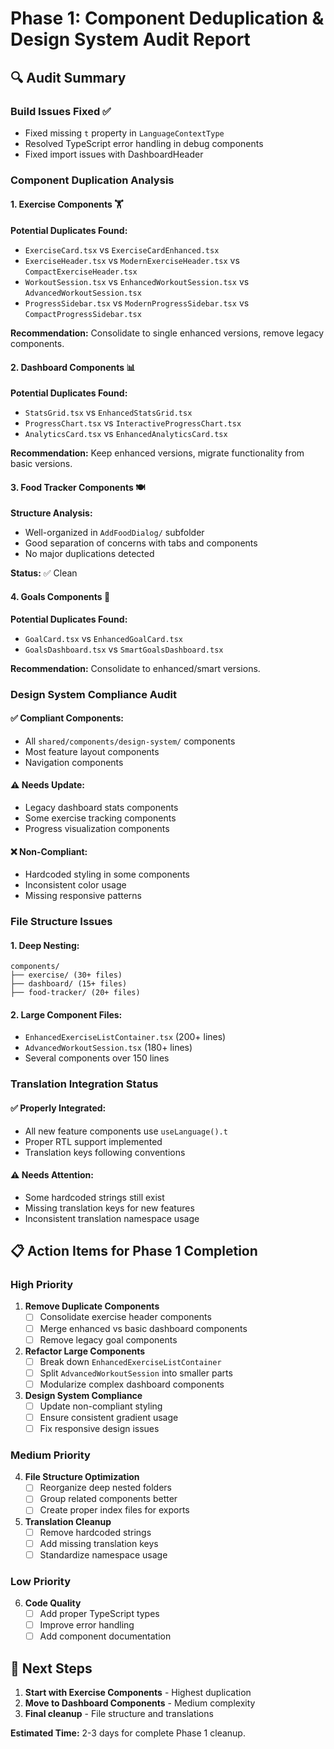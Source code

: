 
# Phase 1: Component Deduplication & Design System Audit Report

## 🔍 Audit Summary

### Build Issues Fixed ✅
- Fixed missing `t` property in `LanguageContextType`
- Resolved TypeScript error handling in debug components
- Fixed import issues with DashboardHeader

### Component Duplication Analysis

#### 1. **Exercise Components** 🏋️
**Potential Duplicates Found:**
- `ExerciseCard.tsx` vs `ExerciseCardEnhanced.tsx`
- `ExerciseHeader.tsx` vs `ModernExerciseHeader.tsx` vs `CompactExerciseHeader.tsx`
- `WorkoutSession.tsx` vs `EnhancedWorkoutSession.tsx` vs `AdvancedWorkoutSession.tsx`
- `ProgressSidebar.tsx` vs `ModernProgressSidebar.tsx` vs `CompactProgressSidebar.tsx`

**Recommendation:** Consolidate to single enhanced versions, remove legacy components.

#### 2. **Dashboard Components** 📊
**Potential Duplicates Found:**
- `StatsGrid.tsx` vs `EnhancedStatsGrid.tsx`
- `ProgressChart.tsx` vs `InteractiveProgressChart.tsx`
- `AnalyticsCard.tsx` vs `EnhancedAnalyticsCard.tsx`

**Recommendation:** Keep enhanced versions, migrate functionality from basic versions.

#### 3. **Food Tracker Components** 🍽️
**Structure Analysis:**
- Well-organized in `AddFoodDialog/` subfolder
- Good separation of concerns with tabs and components
- No major duplications detected

**Status:** ✅ Clean

#### 4. **Goals Components** 🎯
**Potential Duplicates Found:**
- `GoalCard.tsx` vs `EnhancedGoalCard.tsx`
- `GoalsDashboard.tsx` vs `SmartGoalsDashboard.tsx`

**Recommendation:** Consolidate to enhanced/smart versions.

### Design System Compliance Audit

#### ✅ **Compliant Components:**
- All `shared/components/design-system/` components
- Most feature layout components
- Navigation components

#### ⚠️ **Needs Update:**
- Legacy dashboard stats components
- Some exercise tracking components
- Progress visualization components

#### ❌ **Non-Compliant:**
- Hardcoded styling in some components
- Inconsistent color usage
- Missing responsive patterns

### File Structure Issues

#### 1. **Deep Nesting:**
```
components/
├── exercise/ (30+ files)
├── dashboard/ (15+ files)
├── food-tracker/ (20+ files)
```

#### 2. **Large Component Files:**
- `EnhancedExerciseListContainer.tsx` (200+ lines)
- `AdvancedWorkoutSession.tsx` (180+ lines)
- Several components over 150 lines

### Translation Integration Status

#### ✅ **Properly Integrated:**
- All new feature components use `useLanguage().t`
- Proper RTL support implemented
- Translation keys following conventions

#### ⚠️ **Needs Attention:**
- Some hardcoded strings still exist
- Missing translation keys for new features
- Inconsistent translation namespace usage

## 📋 Action Items for Phase 1 Completion

### High Priority
1. **Remove Duplicate Components**
   - [ ] Consolidate exercise header components
   - [ ] Merge enhanced vs basic dashboard components
   - [ ] Remove legacy goal components

2. **Refactor Large Components**
   - [ ] Break down `EnhancedExerciseListContainer`
   - [ ] Split `AdvancedWorkoutSession` into smaller parts
   - [ ] Modularize complex dashboard components

3. **Design System Compliance**
   - [ ] Update non-compliant styling
   - [ ] Ensure consistent gradient usage
   - [ ] Fix responsive design issues

### Medium Priority
4. **File Structure Optimization**
   - [ ] Reorganize deep nested folders
   - [ ] Group related components better
   - [ ] Create proper index files for exports

5. **Translation Cleanup**
   - [ ] Remove hardcoded strings
   - [ ] Add missing translation keys
   - [ ] Standardize namespace usage

### Low Priority
6. **Code Quality**
   - [ ] Add proper TypeScript types
   - [ ] Improve error handling
   - [ ] Add component documentation

## 🎯 Next Steps

1. **Start with Exercise Components** - Highest duplication
2. **Move to Dashboard Components** - Medium complexity
3. **Final cleanup** - File structure and translations

**Estimated Time:** 2-3 days for complete Phase 1 cleanup.
